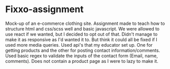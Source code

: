# Fixxo-assignment

Mock-up of an e-commerce clothing site. Assignment made to teach how to structure html and css/scss well and basic javascript. We were allowed to use react if we wanted, but I decided to opt out of that. Didn't manage to make it as responsive as I'd wanted it to. But think it could all be fixed if I used more media queries. Used api's that my educator set up. One for getting products and the other for posting contact information/comments. Used basic regex to validate the inputs of the contact form (Email, name, comments). Does not contain a product page as I were to lazy to make it.
